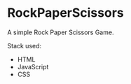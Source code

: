 # RockPaperScissors
 A simple Rock Paper Scissors Game.

 Stack used:
 - HTML
 - JavaScript
 - CSS


